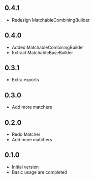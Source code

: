 ## 0.4.1
- Redesign MatchableCombiningBuilder

## 0.4.0
- Added MatchableCombiningBuilder
- Extract MatchableBaseBuilder

## 0.3.1
- Extra exports

## 0.3.0
- Add more matchers

## 0.2.0
- Redo Matcher
- Add more matchers

## 0.1.0
- Initial version
- Basic usage are completed
